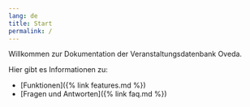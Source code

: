```yaml
---
lang: de
title: Start
permalink: /
---
```

Willkommen zur Dokumentation der Veranstaltungsdatenbank Oveda.

Hier gibt es Informationen zu:

* [Funktionen]({% link features.md %})
* [Fragen und Antworten]({% link faq.md %})
